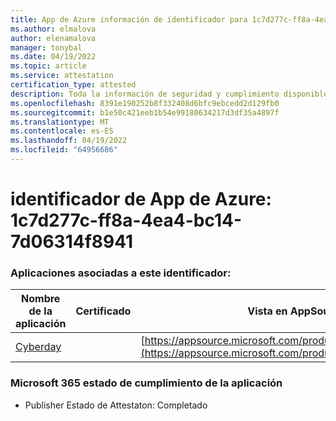 ```yaml
---
title: App de Azure información de identificador para 1c7d277c-ff8a-4ea4-bc14-7d06314f8941
ms.author: elmalova
author: elenamalova
manager: tonybal
ms.date: 04/19/2022
ms.topic: article
ms.service: attestation
certification_type: attested
description: Toda la información de seguridad y cumplimiento disponible para 1c7d277c-ff8a-4ea4-bc14-7d06314f8941.
ms.openlocfilehash: 8391e190252b8f332408d6bfc9ebcedd2d129fb0
ms.sourcegitcommit: b1e50c421eeb1b54e99180634217d3df35a4897f
ms.translationtype: MT
ms.contentlocale: es-ES
ms.lasthandoff: 04/19/2022
ms.locfileid: "64956686"
---
```

# <a name="azure-app-id-1c7d277c-ff8a-4ea4-bc14-7d06314f8941"></a>identificador de App de Azure: 1c7d277c-ff8a-4ea4-bc14-7d06314f8941


### <a name="apps-associated-with-this-id"></a>Aplicaciones asociadas a este identificador:
| **Nombre de la aplicación** | **Certificado** | **Vista en AppSource** |
|--------------|---------------|-----------------------|
| [Cyberday](../forward/WA200001774.md) |  | [https://appsource.microsoft.com/product/office/WA200001774](https://appsource.microsoft.com/product/office/WA200001774) |

### <a name="microsoft-365-app-compliance-status"></a>Microsoft 365 estado de cumplimiento de la aplicación
- Publisher Estado de Attestaton: Completado
